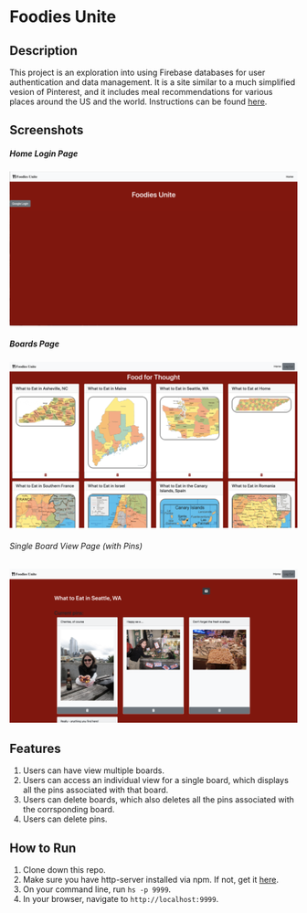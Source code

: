# Foodies Unite 

## Description
This project is an exploration into using Firebase databases for user authentication and data management. It is a site similar to a much simplified vesion of Pinterest, and it includes meal recommendations for various places around the US and the world. Instructions can be found [here](https://github.com/nss-nightclass-projects/exercise-vault/blob/master/FIREBASE_pinterest.md).

## Screenshots
##### Home Login Page
![Login Page](src/images/login.png)

##### Boards Page
![Home Page](src/images/home.png)

###### Single Board View Page (with Pins)
![Single View](src/images/single_view_seattle.png)


## Features
1. Users can have view multiple boards. 
1. Users can access an individual view for a single board, which displays all the pins associated with that board. 
1. Users can delete boards, which also deletes all the pins associated with the corrsponding board. 
1. Users can delete pins. 

## How to Run
1. Clone down this repo.
1. Make sure you have http-server installed via npm. If not, get it [here](https://www.npmjs.com/package/http-server).
1. On your command line, run `hs -p 9999`.
1. In your browser, navigate to `http://localhost:9999`.
